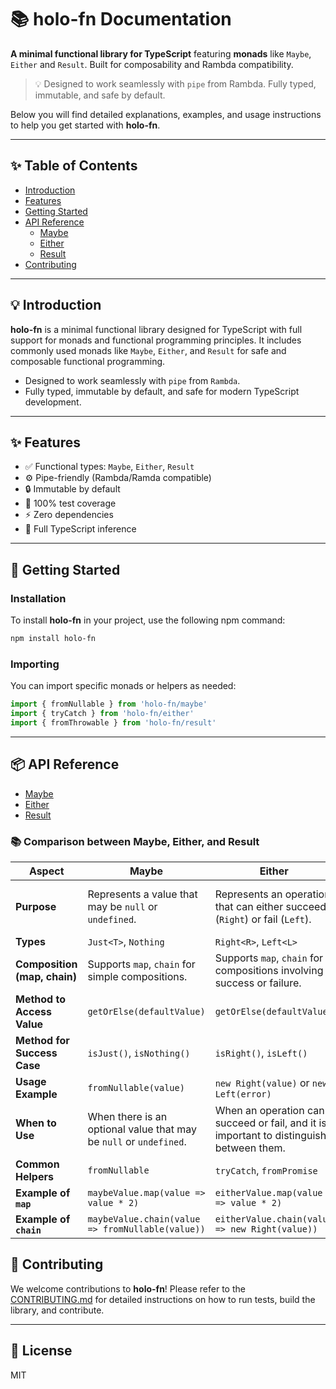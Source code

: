 
# 📚 holo-fn Documentation

**A minimal functional library for TypeScript** featuring **monads** like `Maybe`, `Either` and `Result`. Built for composability and Rambda compatibility.

> 💡 Designed to work seamlessly with `pipe` from Rambda. Fully typed, immutable, and safe by default.

Below you will find detailed explanations, examples, and usage instructions to help you get started with **holo-fn**.

---

## ✨ Table of Contents

- [Introduction](#-introduction)
- [Features](#-features)
- [Getting Started](#-getting-started)
- [API Reference](#-api-reference)
  - [Maybe](./maybe)
  - [Either](./either)
  - [Result](./result)
- [Contributing](#-contributing)

---

## 💡 Introduction

**holo-fn** is a minimal functional library designed for TypeScript with full support for monads and functional programming principles. It includes commonly used monads like `Maybe`, `Either`, and `Result` for safe and composable functional programming.

- Designed to work seamlessly with `pipe` from `Rambda`.
- Fully typed, immutable by default, and safe for modern TypeScript development.

---

## ✨ Features

- ✅ Functional types: `Maybe`, `Either`, `Result`
- ⚙️ Pipe-friendly (Rambda/Ramda compatible)
- 🔒 Immutable by default
- 🧪 100% test coverage
- ⚡️ Zero dependencies
- 🧠 Full TypeScript inference

---

## 🚀 Getting Started

### Installation

To install **holo-fn** in your project, use the following npm command:

```bash
npm install holo-fn
```

### Importing

You can import specific monads or helpers as needed:

```ts
import { fromNullable } from 'holo-fn/maybe'
import { tryCatch } from 'holo-fn/either'
import { fromThrowable } from 'holo-fn/result'
```

---

## 📦 API Reference

- [Maybe](./maybe)
- [Either](./either)
- [Result](./result)

### 📚 Comparison between Maybe, Either, and Result

| **Aspect**               | **Maybe**                               | **Either**                           | **Result**                            |
|---------------------------|-----------------------------------------|--------------------------------------|---------------------------------------|
| **Purpose**               | Represents a value that may be `null` or `undefined`. | Represents an operation that can either succeed (`Right`) or fail (`Left`). | Represents the result of an operation, which can either succeed (`Ok`) or fail with an error (`Err`). |
| **Types**                 | `Just<T>`, `Nothing`                    | `Right<R>`, `Left<L>`                | `Ok<T>`, `Err<E>`                     |
| **Composition (map, chain)** | Supports `map`, `chain` for simple compositions. | Supports `map`, `chain` for compositions involving success or failure. | Supports `map`, `chain` for manipulating values or errors. |
| **Method to Access Value** | `getOrElse(defaultValue)`               | `getOrElse(defaultValue)`            | `unwrapOr(defaultValue)`              |
| **Method for Success Case** | `isJust()`, `isNothing()`               | `isRight()`, `isLeft()`              | `isOk()`, `isErr()`                   |
| **Usage Example**         | `fromNullable(value)`                  | `new Right(value)` or `new Left(error)` | `new Ok(value)` or `new Err(error)`   |
| **When to Use**            | When there is an optional value that may be `null` or `undefined`. | When an operation can succeed or fail, and it is important to distinguish between them. | When you need to clearly distinguish between success or failure in an operation. |
| **Common Helpers**         | `fromNullable`                         | `tryCatch`, `fromPromise`            | `fromThrowable`, `fromPromise`, `fromAsync` |
| **Example of `map`**       | `maybeValue.map(value => value * 2)`   | `eitherValue.map(value => value * 2)` | `resultValue.map(value => value * 2)`  |
| **Example of `chain`**     | `maybeValue.chain(value => fromNullable(value))` | `eitherValue.chain(value => new Right(value))` | `resultValue.chain(value => new Ok(value))` |

## 🤝 Contributing

We welcome contributions to **holo-fn**! Please refer to the [CONTRIBUTING.md](CONTRIBUTING.md) for detailed instructions on how to run tests, build the library, and contribute.

---

## 📜 License

MIT
